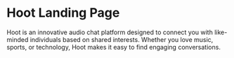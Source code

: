 # Hoot Landing Page

Hoot is an innovative audio chat platform designed to connect you with like-minded individuals based on shared interests. Whether you love music, sports, or technology, Hoot makes it easy to find engaging conversations.

